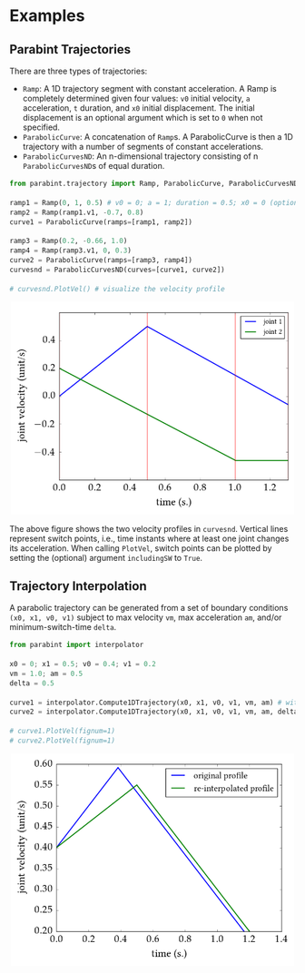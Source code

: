 # Examples
## Parabint Trajectories

There are three types of trajectories:
 - `Ramp`: A 1D trajectory segment with constant acceleration. A Ramp is completely determined given four values: `v0` initial velocity, `a` acceleration, `t` duration, and `x0` initial displacement. The initial displacement is an optional argument which is set to `0` when not specified.
 - `ParabolicCurve`: A concatenation of `Ramp`s. A ParabolicCurve is then a 1D trajectory with a number of segments of constant accelerations.
 - `ParabolicCurvesND`: An n-dimensional trajectory consisting of n `ParabolicCurvesND`s of equal duration.
```python
from parabint.trajectory import Ramp, ParabolicCurve, ParabolicCurvesND

ramp1 = Ramp(0, 1, 0.5) # v0 = 0; a = 1; duration = 0.5; x0 = 0 (optional)
ramp2 = Ramp(ramp1.v1, -0.7, 0.8)
curve1 = ParabolicCurve(ramps=[ramp1, ramp2])

ramp3 = Ramp(0.2, -0.66, 1.0)
ramp4 = Ramp(ramp3.v1, 0, 0.3)
curve2 = ParabolicCurve(ramps=[ramp3, ramp4])
curvesnd = ParabolicCurvesND(curves=[curve1, curve2])

# curvesnd.PlotVel() # visualize the velocity profile
```
<p align="center">
  <img src="figures/example_trajectories.png" width="500"/>
</p>

The above figure shows the two velocity profiles in `curvesnd`. Vertical lines represent switch points, i.e., time instants where at least one joint changes its acceleration. When calling `PlotVel`, switch points can be plotted by setting the (optional) argument `includingSW` to `True`.

## Trajectory Interpolation

A parabolic trajectory can be generated from a set of boundary conditions `(x0, x1, v0, v1)` subject to max velocity `vm`, max acceleration `am`, and/or minimum-switch-time `delta`.
```python
from parabint import interpolator

x0 = 0; x1 = 0.5; v0 = 0.4; v1 = 0.2
vm = 1.0; am = 0.5
delta = 0.5

curve1 = interpolator.Compute1DTrajectory(x0, x1, v0, v1, vm, am) # without minimum-switch-time
curve2 = interpolator.Compute1DTrajectory(x0, x1, v0, v1, vm, am, delta) # with minimum-switch-time

# curve1.PlotVel(fignum=1)
# curve2.PlotVel(fignum=1)
```
<p align="center">
  <img src="figures/example_reinterpolation.png" width="500"/>
</p>
